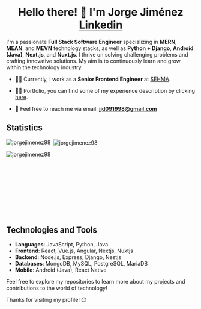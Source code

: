 # <div align="center">Hello there! 👋 I'm Jorge Jiménez [Linkedin](https://www.linkedin.com/in/jorge-jimenez-diaz-6590b8206/ "LinkedIn")  </div>


I'm a passionate **Full Stack Software Engineer** specializing in **MERN**, **MEAN**, and **MEVN** technology stacks, as well as **Python + Django**, **Android (Java)**, **Next.js**, and **Nuxt.js**. I thrive on solving challenging problems and crafting innovative solutions. My aim is to continuously learn and grow within the technology industry.

- 👨‍💼 Currently, I work as a **Senior Frontend Engineer** at [SEHMA](https://sehma.com).

- 👨‍💼 Portfolio, you can find some of my experience description by clicking [here](https://jorgejimenez.dev).

- 📧 Feel free to reach me via email: **jjd091998@gmail.com**

## Statistics

<p align="left">
<img align="left" src="https://github-readme-stats.vercel.app/api/top-langs/?username=jorgejimenez98&layout=compact&hide=html" alt="jorgejimenez98" />
</p>

<p>
  &nbsp;<img align="center" src="https://github-readme-stats.vercel.app/api?username=jorgejimenez98&show_icons=true" alt="jorgejimenez98" />
</p>

<p>
  &nbsp;<img align="left" src="https://github-readme-streak-stats.herokuapp.com/?user=jorgejimenez98" alt="jorgejimenez98" />
</p>

<br><br><br><br><br><br><br><br>
## Technologies and Tools

- **Languages**: JavaScript, Python, Java
- **Frontend**: React, Vue.js, Angular, Nextjs, Nuxtjs
- **Backend**: Node.js, Express, Django, Nestjs
- **Databases**: MongoDB, MySQL, PostgreSQL, MariaDB
- **Mobile**: Android (Java), React Native


Feel free to explore my repositories to learn more about my projects and contributions to the world of technology!

Thanks for visiting my profile! 😊
